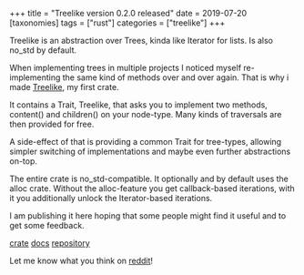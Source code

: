 +++
title = "Treelike version 0.2.0 released"
date = 2019-07-20
[taxonomies]
tags = ["rust"]
categories = ["treelike"]
+++

Treelike is an abstraction over Trees, kinda like Iterator for lists. Is also no_std by default.


<!-- more --> 

When implementing trees in multiple projects I noticed myself re-implementing the same kind of methods over and over again.
That is why i made [Treelike](https://crates.io/crates/treelike), my first crate.

It contains a Trait, Treelike, that asks you to implement two methods, content() and children() on your node-type.
Many kinds of traversals are then provided for free.


A side-effect of that is providing a common Trait for tree-types, allowing simpler switching of implementations and maybe even further abstractions on-top.

The entire crate is no_std-compatible. It optionally and by default uses the alloc crate. Without the alloc-feature you get callback-based iterations,
with it you additionally unlock the Iterator-based iterations.

I am publishing it here hoping that some people might find it useful and to get some feedback.

[crate](https://crates.io/crates/treelike) [docs](https://docs.rs/treelike/0.2.0/treelike/) [repository](https://github.com/djugei/treelike)

Let me know what you think on [reddit](https://www.reddit.com/r/rust/comments/cfn0u2/)!
